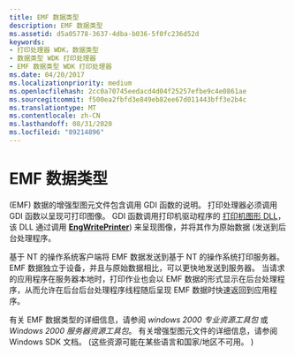 ```yaml
---
title: EMF 数据类型
description: EMF 数据类型
ms.assetid: d5a05778-3637-4dba-b036-5f0fc236d52d
keywords:
- 打印处理器 WDK，数据类型
- 数据类型 WDK 打印处理器
- EMF 数据类型 WDK 打印处理器
ms.date: 04/20/2017
ms.localizationpriority: medium
ms.openlocfilehash: 2cc0a70745eedacd4d04f25257efbe9c4e0861ae
ms.sourcegitcommit: f500ea2fbfd3e849eb82ee67d011443bff3e2b4c
ms.translationtype: MT
ms.contentlocale: zh-CN
ms.lasthandoff: 08/31/2020
ms.locfileid: "89214896"
---
```

# <a name="emf-data-type"></a>EMF 数据类型





 (EMF) 数据的增强型图元文件包含调用 GDI 函数的说明。 打印处理器必须调用 GDI 函数以呈现可打印图像。 GDI 函数调用打印机驱动程序的 [打印机图形 DLL](printer-graphics-dll.md)，该 DLL 通过调用 [**EngWritePrinter**](/windows/win32/api/winddi/nf-winddi-engwriteprinter)) 来呈现图像，并将其作为原始数据 (发送到后台处理程序。

基于 NT 的操作系统客户端将 EMF 数据发送到基于 NT 的操作系统打印服务器。 EMF 数据独立于设备，并且与原始数据相比，可以更快地发送到服务器。 当请求的应用程序在服务器本地时，打印作业也会以 EMF 数据的形式显示在后台处理程序，从而允许在后台后台处理程序线程随后呈现 EMF 数据时快速返回到应用程序。

有关 EMF 数据类型的详细信息，请参阅 *windows 2000 专业资源工具包* 或 *Windows 2000 服务器资源工具包*。 有关增强型图元文件的详细信息，请参阅 Windows SDK 文档。  (这些资源可能在某些语言和国家/地区不可用。 ) 

 

